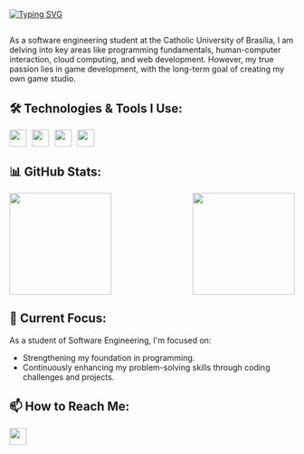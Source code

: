 <a href="https://git.io/typing-svg">
<img src="https://readme-typing-svg.demolab.com?          
font=JetBrains+Mono&size=45&pause=900&color=F7F0F0&background=0D0413&center=true&vCenter=true&width=1113&height=100&lines=+Hello!+I+am+Lucas+Vasconcellos+%F0%9F%A7%91%F0%9F%8F%BB;+Software+Engineering+Student+%F0%9F%92%BB;+Game+Developer+%F0%9F%95%B9%EF%B8%8F;+Be+welcome+%E3%83%84" alt="Typing SVG"/>
</a>

## 

As a software engineering student at the Catholic University of Brasília, I am delving into key areas like programming fundamentals, human-computer interaction, cloud computing, and web development. However, my true passion lies in game development, with the long-term goal of creating my own game studio.

## 🛠 Technologies & Tools I Use:

<div style="display: flex; gap: 10px;">
  <img src="https://img.shields.io/badge/-C++-blue?logo=cplusplus" height="30"/> 
  <img src="https://img.shields.io/badge/C-00599C?style=for-the-badge&logo=c&logoColor=white" height="30"/> 
  <img src="https://img.shields.io/badge/HTML5-E34F26?style=for-the-badge&logo=html5&logoColor=white" height="30"/>
  <img src="https://img.shields.io/badge/CSS3-1572B6?style=for-the-badge&logo=css3&logoColor=white" height="30"/>
</div>

## 📊 GitHub Stats:

<div style="display: flex; justify-content: space-between;">
  <img src="https://github-readme-stats.vercel.app/api?username=lucasvsclls&show_icons=true&theme=dark" height="180">
  <img src="https://github-readme-stats.vercel.app/api/top-langs/?username=lucasvsclls&layout=compact&theme=dark" height="180">
</div>

## 🚀 Current Focus:

As a student of Software Engineering, I'm focused on:
- Strengthening my foundation in programming.
- Continuously enhancing my problem-solving skills through coding challenges and projects.

## 📫 How to Reach Me:

<div style="display: flex; gap: 10px;">
  <a href="https://www.linkedin.com/in/lucas-vasconcellos-965436307/">
    <img src="https://img.shields.io/badge/LinkedIn-0077B5?style=for-the-badge&logo=linkedin&logoColor=white" height="30"/>
  </a>
</div>
